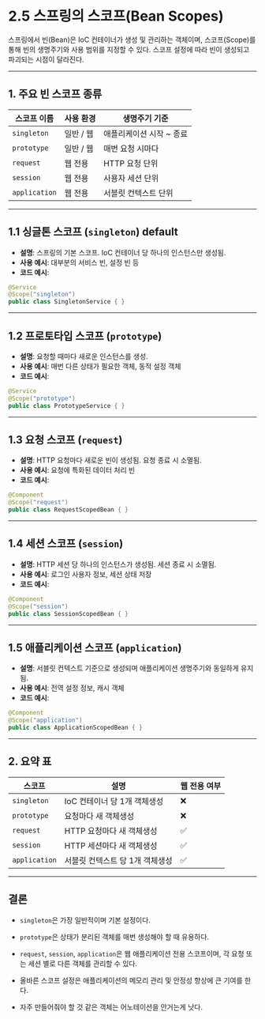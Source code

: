 # 2.5 스프링의 스코프(Bean Scopes)

스프링에서 빈(Bean)은 IoC 컨테이너가 생성 및 관리하는 객체이며, 스코프(Scope)를 통해 빈의 생명주기와 사용 범위를 지정할 수 있다. 스코프 설정에 따라 빈이 생성되고 파괴되는 시점이 달라진다.

---

## 1. 주요 빈 스코프 종류

| 스코프 이름 | 사용 환경 | 생명주기 기준 |
|-------------|-----------|----------------|
| `singleton` | 일반 / 웹 | 애플리케이션 시작 ~ 종료 |
| `prototype` | 일반 / 웹 | 매번 요청 시마다 |
| `request`   | 웹 전용   | HTTP 요청 단위 |
| `session`   | 웹 전용   | 사용자 세션 단위 |
| `application` | 웹 전용 | 서블릿 컨텍스트 단위 |

---

## 1.1  싱글톤 스코프 (`singleton`) default 

- **설명**: 스프링의 기본 스코프. IoC 컨테이너 당 하나의 인스턴스만 생성됨.
- **사용 예시**: 대부분의 서비스 빈, 설정 빈 등
- **코드 예시**:
```java
@Service
@Scope("singleton")
public class SingletonService { }
````

---

## 1.2 프로토타입 스코프 (`prototype`)

* **설명**: 요청할 때마다 새로운 인스턴스를 생성.
* **사용 예시**: 매번 다른 상태가 필요한 객체, 동적 설정 객체
* **코드 예시**:

```java
@Service
@Scope("prototype")
public class PrototypeService { }
```

---

## 1.3 요청 스코프 (`request`)

* **설명**: HTTP 요청마다 새로운 빈이 생성됨. 요청 종료 시 소멸됨.
* **사용 예시**: 요청에 특화된 데이터 처리 빈
* **코드 예시**:

```java
@Component
@Scope("request")
public class RequestScopedBean { }
```

---

## 1.4 세션 스코프 (`session`)

* **설명**: HTTP 세션 당 하나의 인스턴스가 생성됨. 세션 종료 시 소멸됨.
* **사용 예시**: 로그인 사용자 정보, 세션 상태 저장
* **코드 예시**:

```java
@Component
@Scope("session")
public class SessionScopedBean { }
```

---

## 1.5 애플리케이션 스코프 (`application`)

* **설명**: 서블릿 컨텍스트 기준으로 생성되며 애플리케이션 생명주기와 동일하게 유지됨.
* **사용 예시**: 전역 설정 정보, 캐시 객체
* **코드 예시**:

```java
@Component
@Scope("application")
public class ApplicationScopedBean { }
```

---

## 2. 요약 표

| 스코프           | 설명                 | 웹 전용 여부 |
| ------------- | ------------------ | ------- |
| `singleton`   | IoC 컨테이너 당 1개 객체생성 | ❌       |
| `prototype`   | 요청마다 새 객체생성        | ❌       |
| `request`     | HTTP 요청마다 새 객체생성   | ✅       |
| `session`     | HTTP 세션마다 새 객체생성   | ✅       |
| `application` | 서블릿 컨텍스트 당 1개 객체생성 | ✅       |

---

## 결론

* `singleton`은 가장 일반적이며 기본 설정이다.
* `prototype`은 상태가 분리된 객체를 매번 생성해야 할 때 유용하다.
* `request`, `session`, `application`은 웹 애플리케이션 전용 스코프이며, 각 요청 또는 세션 별로 다른 객체를 관리할 수 있다.
* 올바른 스코프 설정은 애플리케이션의 메모리 관리 및 안정성 향상에 큰 기여를 한다.

* 자주 만들어줘야 할 것 같은 객체는 어노테이션을 안거는게 낫다.
